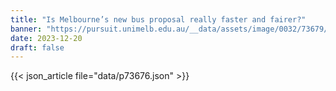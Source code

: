 ```yaml
---
title: "Is Melbourne’s new bus proposal really faster and fairer?"
banner: "https://pursuit.unimelb.edu.au/__data/assets/image/0032/73679/dfc740d91e0392ee071a0db0d9f29c5d10c65ec4.jpg"
date: 2023-12-20
draft: false
---
```


{{< json_article file="data/p73676.json" >}}